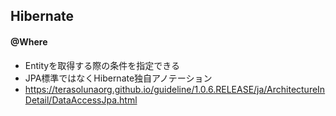 
## Hibernate

#### @Where

- Entityを取得する際の条件を指定できる
- JPA標準ではなくHibernate独自アノテーション
- https://terasolunaorg.github.io/guideline/1.0.6.RELEASE/ja/ArchitectureInDetail/DataAccessJpa.html

